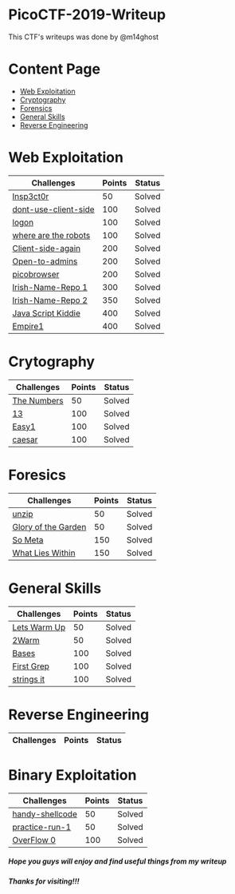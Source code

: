 # PicoCTF-2019-Writeup

This CTF's writeups was done by @m14ghost

# Content Page

* [Web Exploitation](https://github.com/m14ghost/PicoCTF-2019-Writeup#Web-Exploitation)
* [Cryptography](https://github.com/m14ghost/PicoCTF-2019-Writeup#Cryptography)
* [Forensics](https://github.com/m14ghost/PicoCTF-2019-Writeup#Foresics)
* [General Skills](https://github.com/m14ghost/PicoCTF-2019-Writeup#General-Skills)
* [Reverse Engineering](https://github.com/m14ghost/PicoCTF-2019-Writeup#Reverse-Engineering)

# Web Exploitation

Challenges | Points | Status
---------- | ------ | ------
[Insp3ct0r](https://github.com/m14ghost/PicoCTF-2019-Writeup/blob/master/Web%20Exploitation/Insp3ct0r.md) | 50 | Solved
[dont-use-client-side](https://github.com/m14ghost/PicoCTF-2019-Writeup/blob/master/Web%20Exploitation/dont-use-client-side.md) | 100 | Solved
[logon](https://github.com/m14ghost/PicoCTF-2019-Writeup/blob/master/Web%20Exploitation/logon.md) | 100 | Solved
[where are the robots](https://github.com/m14ghost/PicoCTF-2019-Writeup/blob/master/Web%20Exploitation/where-are-the-robots.md) | 100 | Solved
[Client-side-again](https://github.com/m14ghost/PicoCTF-2019-Writeup/blob/master/Web%20Exploitation/Client-side-again.md)  | 200 | Solved 
[Open-to-admins](https://github.com/m14ghost/PicoCTF-2019-Writeup/blob/master/Web%20Exploitation/Open-to-admins.md)  | 200 | Solved 
[picobrowser]() | 200 | Solved
[Irish-Name-Repo 1](https://github.com/m14ghost/PicoCTF-2019-Writeup/blob/master/Web%20Exploitation/Irish-Name-Repo1.md) | 300 | Solved
[Irish-Name-Repo 2](https://github.com/m14ghost/PicoCTF-2019-Writeup/blob/master/Web%20Exploitation/Irish-Name-Repo2.md) | 350 | Solved
[Java Script Kiddie](https://github.com/m14ghost/PicoCTF-2019-Writeup/blob/master/Web%20Exploitation/Java-Script-Kiddie.md) | 400 | Solved
[Empire1](https://github.com/m14ghost/PicoCTF-2019-Writeup/blob/master/Web%20Exploitation/Empire1.md) | 400 | Solved

# Crytography
Challenges | Points | Status
---------- | ------ | ------
[The Numbers](https://github.com/m14ghost/PicoCTF-2019-Writeup/blob/master/Cryptography/The-numbers.md) | 50 | Solved
[13](https://github.com/m14ghost/PicoCTF-2019-Writeup/blob/master/Cryptography/13.md) | 100 | Solved
[Easy1](https://github.com/m14ghost/PicoCTF-2019-Writeup/blob/master/Cryptography/Easy1.md) | 100 | Solved
[caesar](https://github.com/m14ghost/PicoCTF-2019-Writeup/blob/master/Cryptography/caesar.md) | 100 | Solved

# Foresics
Challenges | Points | Status
---------- | ------ | ------
[unzip](https://github.com/m14ghost/PicoCTF-2019-Writeup/blob/master/Forensics/unzip.md) | 50 | Solved
[Glory of the Garden](https://github.com/m14ghost/PicoCTF-2019-Writeup/blob/master/Forensics/Glory-of-the-Garden.md) | 50 | Solved
[So Meta](https://github.com/m14ghost/PicoCTF-2019-Writeup/blob/master/Forensics/So-meta.md) | 150 | Solved
[What Lies Within](https://github.com/m14ghost/PicoCTF-2019-Writeup/blob/master/Forensics/What-Lies-Within.md) | 150 | Solved


# General Skills
Challenges | Points | Status
---------- | ------ | ------
[Lets Warm Up](https://github.com/m14ghost/PicoCTF-2019-Writeup/blob/master/General%20Skills/Lets-warm-up.md) | 50 | Solved
[2Warm](https://github.com/m14ghost/PicoCTF-2019-Writeup/blob/master/General%20Skills/2Warm.md) | 50 | Solved
[Bases](https://github.com/m14ghost/PicoCTF-2019-Writeup/blob/master/General%20Skills/Bases.md) | 100 | Solved
[First Grep](https://github.com/m14ghost/PicoCTF-2019-Writeup/blob/master/General%20Skills/First-Grep.md) | 100 | Solved
[strings it](https://github.com/m14ghost/PicoCTF-2019-Writeup/blob/master/General%20Skills/strings-it.md) | 100 | Solved


# Reverse Engineering
Challenges | Points | Status
---------- | ------ | ------

# Binary Exploitation
Challenges | Points | Status
---------- | ------ | ------
[handy-shellcode](https://github.com/m14ghost/PicoCTF-2019-Writeup/blob/master/Binary%20Exploitation/handy-shellcode.md) | 50 | Solved
[practice-run-1](https://github.com/m14ghost/PicoCTF-2019-Writeup/blob/master/Binary%20Exploitation/practice-run-1.md) | 50 | Solved
[OverFlow 0](https://github.com/m14ghost/PicoCTF-2019-Writeup/blob/master/Binary%20Exploitation/OverFlow-0.md) | 100 | Solved

##### Hope you guys will enjoy and find useful things from my writeup
##### Thanks for visiting!!!

